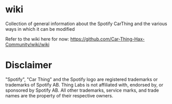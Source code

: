 # wiki
Collection of general information about the Spotify CarThing and the various ways in which it can be modified

Refer to the wiki here for now: https://github.com/Car-Thing-Hax-Community/wiki/wiki


# Disclaimer
"Spotify", "Car Thing" and the Spotify logo are registered trademarks or trademarks of Spotify AB. Thing Labs is not affiliated with, endorsed by, or sponsored by Spotify AB. All other trademarks, service marks, and trade names are the property of their respective owners.
